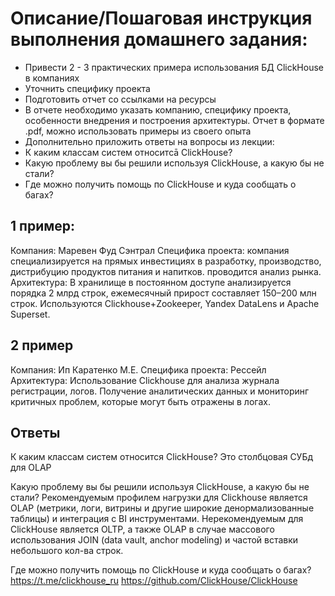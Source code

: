 # Описание/Пошаговая инструкция выполнения домашнего задания:
* Привести 2 - 3 практических примера использования БД ClickHouse в компаниях
* Уточнить специфику проекта
* Подготовить отчет со ссылками на ресурсы
* В отчете необходимо указать компанию, специфику проекта, особенности внедрения и построения архитектуры. Отчет в формате .pdf, можно использовать примеры из своего опыта 
* Дополнительно приложить ответы на вопросы из лекции:
* К каким классам систем относитсā ClickHouse?
* Какую проблему вы бы решили используя ClickHouse, а какую бы не стали?
* Где можно получить помощь по ClickHouse и куда сообщать о багах?

## 1 пример:
Компания: Маревен Фуд Сэнтрал
Специфика проекта: компания специализируется на прямых инвестициях в разработку, производство, дистрибуцию продуктов питания и напитков. проводится анализ рынка.
Архитектура: В хранилище в постоянном доступе анализируется порядка 2 млрд строк, ежемесячный прирост составляет 150–200 млн строк. Используются Clickhouse+Zookeeper, Yandex DataLens  и Apache Superset.

## 2 пример
Компания: Ип Каратенко М.Е.
Специфика проекта: Рессейл
Архитектура: Использование Clickhouse для анализа журнала регистрации, логов. Получение аналитических данных и мониторинг критичных проблем, которые могут быть отражены в логах.

## Ответы
К каким классам систем относится ClickHouse?
Это столбцовая СУБд для OLAP

Какую проблему вы бы решили используя ClickHouse, а какую бы не стали?
Рекомендуемым профилем нагрузки для Clickhouse является OLAP (метрики, логи, витрины и другие широкие денормализованные таблицы) и интеграция с BI инструментами. Нерекомендуемым  для ClickHouse является OLTP, а также OLAP в случае массового использования JOIN (data vault, anchor modeling) и частой вставки небольшого кол-ва строк.

Где можно получить помощь по ClickHouse и куда сообщать о багах?
https://t.me/clickhouse_ru
https://github.com/ClickHouse/ClickHouse

